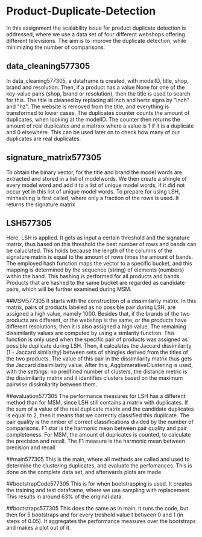 # Product-Duplicate-Detection
In this assignment the scalability issue for product duplicate detection is addressed, where we use a data set of four different webshops offering different televisions. The aim is to improve the duplicate detection, while minimizing the number of comparisons. 

## data_cleaning577305
In data_cleaning577305, a dataframe is created, with modelID, title, shop, brand and resolution. Then, if a product has a value None for one of the key-value pairs (shop, brand or resolution), then the title is used to search for this. 
The title is cleaned by replacing all inch and hertz signs by "inch" and "hz". The website is removed from the title, and everything is transformed to lower cases. 
The duplicates counter counts the amount of duplicates, when looking at the modelID. The counter then returns the amount of real duplicates and a matrxix where a value is 1 if it is a duplicate and 0 elsewhere. This can be used later on to check how many of our duplicates are real duplicates. 

## signature_matrix577305
To obtain the binary vector, for the title and brand the model words are extracted and stored in a list of modelwords. We then create a shingle of every model word and add it to a list of unique model words, if it did not occur yet in this list of unique model words. 
To prepare for using LSH, minhashing is first called, where only a fraction of the rows is used. It returns the signature matrix

## LSH577305
Here, LSH is applied. It gets as input a certain threshold and the signature matrix, thus based on this threshold the best number of rows and bands can be caluclated. This holds because the length of the columns of the signature matrix is equal to the amount of rows times the amount of bands. The employed hash function maps the vector to a specific bucket, and this mapping is determined by the sequence (string) of elements (numbers) within the band. This hashing is performed for all products and bands. Products that are hashed to the same bucket are regarded as candidate pairs, which will be further examined during MSM.

##MSM577305
It starts with the construction of a dissimilarity matrix. In this matrix, pairs of products labeled as no possible pair during LSH, are assigned a high value, namely 1000. Besides that, if the brands of the two products are different, or the webshop is the same, or the products have different resolutions, then it is also assigned a high value. The remaining dissimilarity values are computed by using a simlarity function. This function is only used when the specific pair of products was assigned as possible duplicate during LSH. Then, it calculates the Jaccard dissimilarity (1 - Jaccard similarity) between sets of shingles derived from the titles of the two products. The value of this pair in the dissimilarity matrix thus gets the Jaccard dissimilarity value. 
After this, AgglomerativeClustering is used, with the settings: no predfined number of clusters, the distance metric is the dissimilarity matrix and it identifies clusters based on the maximum pairwise dissimilarity between them. 

##evaluation577305
The performance measures for LSH has a different method than for MSM, since LSH still contains a matrix with duplicates. If the sum of a value of the real duplicate matrix and the candidate duplicates is equal to 2, then it means that we correctly classified this duplicate. The pair quality is the nmber of correct classifications divided by the number of comparisons. F1 star is the harmonic mean between pair quality and pair completeness. 
For MSM, the amount of duplicates is counted, to calculate the precision and recall. The F1 measure is the harmonic mean between precision and recall.

##main577305
This is the main, where all methods are called and used to determine the clustering duplicates, and evaluate the perfomances. This is done on the complete data set, and afterwards plots are made. 

##bootstrapCode577305
This is for when bootstrapping is used. It creates the training and test dataframe, where we use sampling with replacement. This results in around 63% of the original data. 

##bootstraps577305
This does the same as in main, it runs the code, but then for 5 bootstraps and for every treshold value t between 0 and 1 (in steps of 0.05). It aggregates the performance measures over the bootstraps and makes a plot out of it. 




